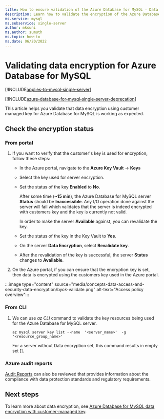 ```yaml
---
title: How to ensure validation of the Azure Database for MySQL - Data encryption
description: Learn how to validate the encryption of the Azure Database for MySQL - Data encryption using the customers managed key.
ms.service: mysql
ms.subservice: single-server
author: mksuni
ms.author: sumuth
ms.topic: how-to
ms.date: 06/20/2022
---
```


# Validating data encryption for Azure Database for MySQL

[!INCLUDE[applies-to-mysql-single-server](../includes/applies-to-mysql-single-server.md)]

[!INCLUDE[azure-database-for-mysql-single-server-deprecation](~/reusable-content/ce-skilling/azure/includes/mysql/includes/azure-database-for-mysql-single-server-deprecation.md)]

This article helps you validate that data encryption using customer managed key for Azure Database for MySQL is working as expected.

## Check the encryption status

### From portal

1. If you want to verify that the customer's key is used for encryption, follow these steps:

    * In the Azure portal, navigate to the **Azure Key Vault** -> **Keys**
    * Select the key used for server encryption.
    * Set the status of the key **Enabled** to **No**.
  
       After some time (**~15 min**), the Azure Database for MySQL server **Status** should be **Inaccessible**. Any I/O operation done against the server will fail which validates that the server is indeed encrypted with customers key and the key is currently not valid.
    
       In order to make the server **Available** against, you can revalidate the key. 
    
    * Set the status of the key in the Key Vault to **Yes**.
    * On the server **Data Encryption**, select **Revalidate key**.
    * After the revalidation of the key is successful, the server **Status** changes to **Available**.

2. On the Azure portal, if you can ensure that the encryption key is set, then data is encrypted using the customers key used in the Azure portal.

  :::image type="content" source="media/concepts-data-access-and-security-data-encryption/byok-validate.png" alt-text="Access policy overview":::

### From CLI

1. We can use *az CLI* command to validate the key resources being used for the Azure Database for MySQL server.

    ```azurecli-interactive
   az mysql server key list --name  '<server_name>'  -g '<resource_group_name>'
    ```

    For a server without Data encryption set, this command results in empty set [].

### Azure audit reports

[Audit Reports](https://servicetrust.microsoft.com) can also be reviewed that provides information about the compliance with data protection standards and regulatory requirements.

## Next steps

To learn more about data encryption, see [Azure Database for MySQL data encryption with customer-managed key](concepts-data-encryption-mysql.md).
